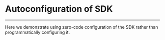 # Autoconfiguration of SDK
---

Here we demonstrate using zero-code configuration of the SDK rather than programmatically configuring it.

